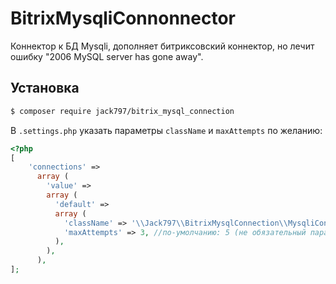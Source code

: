 # BitrixMysqliConnonnector

Коннектор к БД Mysqli, дополняет битриксовский коннектор, но лечит ошибку "2006 MySQL server has gone away". 

## Установка

```bash
$ composer require jack797/bitrix_mysql_connection
```

В `.settings.php` указать параметры `className` и `maxAttempts` по желанию: 

```php
<?php
[
    'connections' => 
      array (
        'value' => 
        array (
          'default' => 
          array (
            'className' => '\\Jack797\\BitrixMysqlConnection\\MysqliConnection',
            'maxAttempts' => 3, //по-умолчанию: 5 (не обязательный параметр)
          ),
        ),
      ),
];
